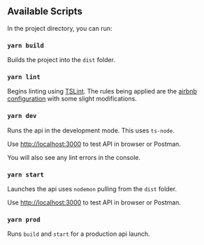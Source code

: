 
## Available Scripts

In the project directory, you can run:

### `yarn build`

Builds the project into the `dist` folder.

### `yarn lint`

Begins linting using [TSLint](https://palantir.github.io/tslint/). The rules being applied are the [airbnb configuration](https://github.com/progre/tslint-config-airbnb) with some slight modifications.


### `yarn dev`

Runs the api in the development mode. This uses `ts-node`.

Use [http://localhost:3000](http://localhost:3000) to test API in browser or Postman.

You will also see any lint errors in the console.

### `yarn start`

Launches the api uses `nodemon` pulling from the `dist` folder.

Use [http://localhost:3000](http://localhost:3000) to test API in browser or Postman.

### `yarn prod`

Runs `build` and `start` for a production api launch.

